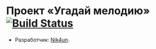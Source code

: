# Проект «Угадай мелодию» [![Build Status](https://travis-ci.org/nik4un/guess-melody.svg?branch=master)](https://travis-ci.org/nik4un/guess-melody)

* Разработчик: [Nik4un](https://github.com/nik4un).
